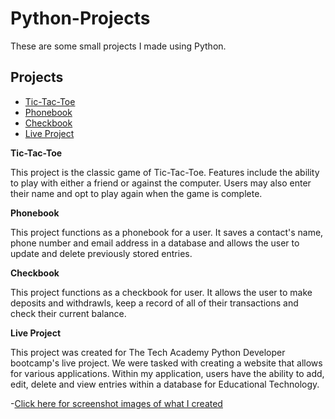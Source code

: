 # Python-Projects
These are some small projects I made using Python.

**Projects**
-----------
- [Tic-Tac-Toe](https://github.com/amandabull/Python-Projects/blob/main/Technical%20Programming_TicTacToe.py)
- [Phonebook](https://github.com/amandabull/Python-Projects/tree/main/project_phonebook)
- [Checkbook](https://github.com/amandabull/Python-Projects/tree/main/Django_Checkbook)
- [Live Project](https://github.com/amandabull/Python-Projects/tree/main/Live%20Project)

**Tic-Tac-Toe**

This project is the classic game of Tic-Tac-Toe. Features include the ability to play with either a friend or against the computer. Users may also enter their name and opt to play again when the game is complete.

**Phonebook**

This project functions as a phonebook for a user. It saves a contact's name, phone number and email address in a database and allows the user to update and delete previously stored entries.
    
**Checkbook**

This project functions as a checkbook for user. It allows the user to make deposits and withdrawls, keep a record of all of their transactions and check their current balance.

**Live Project**

This project was created for The Tech Academy Python Developer bootcamp's live project. We were tasked with creating a website that allows for various applications. Within my application, users have the ability to add, edit, delete and view entries within a database for Educational Technology.

-[Click here for screenshot images of what I created](https://github.com/amandabull/Python-Projects/tree/main/Live%20Project/Screenshots)
